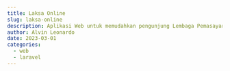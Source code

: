 ```yaml
---
title: Laksa Online
slug: laksa-online
description: Aplikasi Web untuk memudahkan pengunjung Lembaga Pemasayarakatan (Lapas) dalam membuat jadwal kunjungan dan menitipkan barang untuk narapidana.
author: Alvin Leonardo
date: 2023-03-01
categories: 
  - web
  - laravel
---
```

